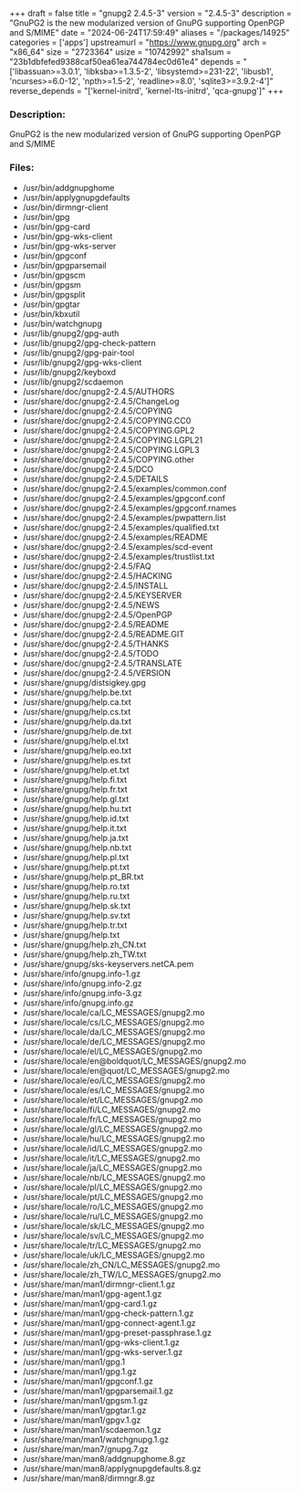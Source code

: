 +++
draft = false
title = "gnupg2 2.4.5-3"
version = "2.4.5-3"
description = "GnuPG2 is the new modularized version of GnuPG supporting OpenPGP and S/MIME"
date = "2024-06-24T17:59:49"
aliases = "/packages/14925"
categories = ['apps']
upstreamurl = "https://www.gnupg.org"
arch = "x86_64"
size = "2723364"
usize = "10742992"
sha1sum = "23b1dbfefed9388caf50ea61ea744784ec0d61e4"
depends = "['libassuan>=3.0.1', 'libksba>=1.3.5-2', 'libsystemd>=231-22', 'libusb1', 'ncurses>=6.0-12', 'npth>=1.5-2', 'readline>=8.0', 'sqlite3>=3.9.2-4']"
reverse_depends = "['kernel-initrd', 'kernel-lts-initrd', 'qca-gnupg']"
+++
### Description: 
GnuPG2 is the new modularized version of GnuPG supporting OpenPGP and S/MIME

### Files: 
* /usr/bin/addgnupghome
* /usr/bin/applygnupgdefaults
* /usr/bin/dirmngr-client
* /usr/bin/gpg
* /usr/bin/gpg-card
* /usr/bin/gpg-wks-client
* /usr/bin/gpg-wks-server
* /usr/bin/gpgconf
* /usr/bin/gpgparsemail
* /usr/bin/gpgscm
* /usr/bin/gpgsm
* /usr/bin/gpgsplit
* /usr/bin/gpgtar
* /usr/bin/kbxutil
* /usr/bin/watchgnupg
* /usr/lib/gnupg2/gpg-auth
* /usr/lib/gnupg2/gpg-check-pattern
* /usr/lib/gnupg2/gpg-pair-tool
* /usr/lib/gnupg2/gpg-wks-client
* /usr/lib/gnupg2/keyboxd
* /usr/lib/gnupg2/scdaemon
* /usr/share/doc/gnupg2-2.4.5/AUTHORS
* /usr/share/doc/gnupg2-2.4.5/ChangeLog
* /usr/share/doc/gnupg2-2.4.5/COPYING
* /usr/share/doc/gnupg2-2.4.5/COPYING.CC0
* /usr/share/doc/gnupg2-2.4.5/COPYING.GPL2
* /usr/share/doc/gnupg2-2.4.5/COPYING.LGPL21
* /usr/share/doc/gnupg2-2.4.5/COPYING.LGPL3
* /usr/share/doc/gnupg2-2.4.5/COPYING.other
* /usr/share/doc/gnupg2-2.4.5/DCO
* /usr/share/doc/gnupg2-2.4.5/DETAILS
* /usr/share/doc/gnupg2-2.4.5/examples/common.conf
* /usr/share/doc/gnupg2-2.4.5/examples/gpgconf.conf
* /usr/share/doc/gnupg2-2.4.5/examples/gpgconf.rnames
* /usr/share/doc/gnupg2-2.4.5/examples/pwpattern.list
* /usr/share/doc/gnupg2-2.4.5/examples/qualified.txt
* /usr/share/doc/gnupg2-2.4.5/examples/README
* /usr/share/doc/gnupg2-2.4.5/examples/scd-event
* /usr/share/doc/gnupg2-2.4.5/examples/trustlist.txt
* /usr/share/doc/gnupg2-2.4.5/FAQ
* /usr/share/doc/gnupg2-2.4.5/HACKING
* /usr/share/doc/gnupg2-2.4.5/INSTALL
* /usr/share/doc/gnupg2-2.4.5/KEYSERVER
* /usr/share/doc/gnupg2-2.4.5/NEWS
* /usr/share/doc/gnupg2-2.4.5/OpenPGP
* /usr/share/doc/gnupg2-2.4.5/README
* /usr/share/doc/gnupg2-2.4.5/README.GIT
* /usr/share/doc/gnupg2-2.4.5/THANKS
* /usr/share/doc/gnupg2-2.4.5/TODO
* /usr/share/doc/gnupg2-2.4.5/TRANSLATE
* /usr/share/doc/gnupg2-2.4.5/VERSION
* /usr/share/gnupg/distsigkey.gpg
* /usr/share/gnupg/help.be.txt
* /usr/share/gnupg/help.ca.txt
* /usr/share/gnupg/help.cs.txt
* /usr/share/gnupg/help.da.txt
* /usr/share/gnupg/help.de.txt
* /usr/share/gnupg/help.el.txt
* /usr/share/gnupg/help.eo.txt
* /usr/share/gnupg/help.es.txt
* /usr/share/gnupg/help.et.txt
* /usr/share/gnupg/help.fi.txt
* /usr/share/gnupg/help.fr.txt
* /usr/share/gnupg/help.gl.txt
* /usr/share/gnupg/help.hu.txt
* /usr/share/gnupg/help.id.txt
* /usr/share/gnupg/help.it.txt
* /usr/share/gnupg/help.ja.txt
* /usr/share/gnupg/help.nb.txt
* /usr/share/gnupg/help.pl.txt
* /usr/share/gnupg/help.pt.txt
* /usr/share/gnupg/help.pt_BR.txt
* /usr/share/gnupg/help.ro.txt
* /usr/share/gnupg/help.ru.txt
* /usr/share/gnupg/help.sk.txt
* /usr/share/gnupg/help.sv.txt
* /usr/share/gnupg/help.tr.txt
* /usr/share/gnupg/help.txt
* /usr/share/gnupg/help.zh_CN.txt
* /usr/share/gnupg/help.zh_TW.txt
* /usr/share/gnupg/sks-keyservers.netCA.pem
* /usr/share/info/gnupg.info-1.gz
* /usr/share/info/gnupg.info-2.gz
* /usr/share/info/gnupg.info-3.gz
* /usr/share/info/gnupg.info.gz
* /usr/share/locale/ca/LC_MESSAGES/gnupg2.mo
* /usr/share/locale/cs/LC_MESSAGES/gnupg2.mo
* /usr/share/locale/da/LC_MESSAGES/gnupg2.mo
* /usr/share/locale/de/LC_MESSAGES/gnupg2.mo
* /usr/share/locale/el/LC_MESSAGES/gnupg2.mo
* /usr/share/locale/en@boldquot/LC_MESSAGES/gnupg2.mo
* /usr/share/locale/en@quot/LC_MESSAGES/gnupg2.mo
* /usr/share/locale/eo/LC_MESSAGES/gnupg2.mo
* /usr/share/locale/es/LC_MESSAGES/gnupg2.mo
* /usr/share/locale/et/LC_MESSAGES/gnupg2.mo
* /usr/share/locale/fi/LC_MESSAGES/gnupg2.mo
* /usr/share/locale/fr/LC_MESSAGES/gnupg2.mo
* /usr/share/locale/gl/LC_MESSAGES/gnupg2.mo
* /usr/share/locale/hu/LC_MESSAGES/gnupg2.mo
* /usr/share/locale/id/LC_MESSAGES/gnupg2.mo
* /usr/share/locale/it/LC_MESSAGES/gnupg2.mo
* /usr/share/locale/ja/LC_MESSAGES/gnupg2.mo
* /usr/share/locale/nb/LC_MESSAGES/gnupg2.mo
* /usr/share/locale/pl/LC_MESSAGES/gnupg2.mo
* /usr/share/locale/pt/LC_MESSAGES/gnupg2.mo
* /usr/share/locale/ro/LC_MESSAGES/gnupg2.mo
* /usr/share/locale/ru/LC_MESSAGES/gnupg2.mo
* /usr/share/locale/sk/LC_MESSAGES/gnupg2.mo
* /usr/share/locale/sv/LC_MESSAGES/gnupg2.mo
* /usr/share/locale/tr/LC_MESSAGES/gnupg2.mo
* /usr/share/locale/uk/LC_MESSAGES/gnupg2.mo
* /usr/share/locale/zh_CN/LC_MESSAGES/gnupg2.mo
* /usr/share/locale/zh_TW/LC_MESSAGES/gnupg2.mo
* /usr/share/man/man1/dirmngr-client.1.gz
* /usr/share/man/man1/gpg-agent.1.gz
* /usr/share/man/man1/gpg-card.1.gz
* /usr/share/man/man1/gpg-check-pattern.1.gz
* /usr/share/man/man1/gpg-connect-agent.1.gz
* /usr/share/man/man1/gpg-preset-passphrase.1.gz
* /usr/share/man/man1/gpg-wks-client.1.gz
* /usr/share/man/man1/gpg-wks-server.1.gz
* /usr/share/man/man1/gpg.1
* /usr/share/man/man1/gpg.1.gz
* /usr/share/man/man1/gpgconf.1.gz
* /usr/share/man/man1/gpgparsemail.1.gz
* /usr/share/man/man1/gpgsm.1.gz
* /usr/share/man/man1/gpgtar.1.gz
* /usr/share/man/man1/gpgv.1.gz
* /usr/share/man/man1/scdaemon.1.gz
* /usr/share/man/man1/watchgnupg.1.gz
* /usr/share/man/man7/gnupg.7.gz
* /usr/share/man/man8/addgnupghome.8.gz
* /usr/share/man/man8/applygnupgdefaults.8.gz
* /usr/share/man/man8/dirmngr.8.gz
